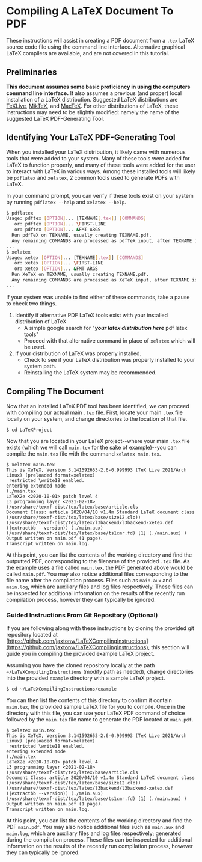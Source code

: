 # Compiling A LaTeX Document To PDF
These instructions will assist in creating a PDF document from a `.tex` LaTeX source code file using the command line interface. Alternative graphical LaTeX compilers are available, and are not covered in this tutorial.

## Preliminaries
**This document assumes some basic proficiency in using the computers command line interface.** It also assumes a previous (and proper) local installation of a LaTeX distribution. Suggested LaTeX distributions are [TeXLive](http://www.tug.org/texlive/), [MikTeX](https://miktex.org/), and [MacTeX](http://www.tug.org/mactex/). For other distributions of LaTeX, these instructions may need to be slightly modified: namely the name of the suggested LaTeX PDF-Generating Tool.  

## Identifying Your LaTeX PDF-Generating Tool
When you installed your LaTeX distribution, it likely came with numerous tools that were added to your system. Many of these tools were added for LaTeX to function properly, and many of these tools were added for the user to interact with LaTeX in various ways. Among these installed tools will likely be `pdflatex` and `xelatex`, 2 common tools used to generate PDFs with LaTeX. 

In your command prompt, you can verify if these tools exist on your system by running `pdflatex --help` and `xelatex --help`. 

```bash
$ pdflatex
Usage: pdftex [OPTION]... [TEXNAME[.tex]] [COMMANDS]
   or: pdftex [OPTION]... \FIRST-LINE
   or: pdftex [OPTION]... &FMT ARGS
  Run pdfTeX on TEXNAME, usually creating TEXNAME.pdf.
  Any remaining COMMANDS are processed as pdfTeX input, after TEXNAME is read.
...
$ xelatex
Usage: xetex [OPTION]... [TEXNAME[.tex]] [COMMANDS]
   or: xetex [OPTION]... \FIRST-LINE
   or: xetex [OPTION]... &FMT ARGS
  Run XeTeX on TEXNAME, usually creating TEXNAME.pdf.
  Any remaining COMMANDS are processed as XeTeX input, after TEXNAME is read.
...
```

If your system was unable to find either of these commands, take a pause to check two things. 

1.  Identify if alternative PDF LaTeX tools exist with your installed distribution of LaTeX
    *   A simple google search for "***your latex distribution here*** pdf latex tools" 
    *   Proceed with that alternative command in place of `xelatex` which will be used.
2.  If your distribution of LaTeX was properly installed. 
    *   Check to see if your LaTeX distribution was properly installed to your system path. 
    *   Reinstalling the LaTeX system may be recommended.  

## Compiling The Document
Now that an installed LaTeX PDF tool has been identified, we can proceed with compiling our actual main `.tex` file. First, locate your main `.tex` file locally on your system, and change directories to the location of that file. 

```
$ cd LaTeXProject
```

Now that you are located in your LaTeX project--where your main `.tex` file exists (which we will call `main.tex` for the sake of example)--you can compile the `main.tex` file with the command `xelatex main.tex`.  

```
$ xelatex main.tex
This is XeTeX, Version 3.141592653-2.6-0.999993 (TeX Live 2021/Arch Linux) (preloaded format=xelatex)
 restricted \write18 enabled.
entering extended mode
(./main.tex
LaTeX2e <2020-10-01> patch level 4
L3 programming layer <2021-02-18>
(/usr/share/texmf-dist/tex/latex/base/article.cls
Document Class: article 2020/04/10 v1.4m Standard LaTeX document class
(/usr/share/texmf-dist/tex/latex/base/size12.clo))
(/usr/share/texmf-dist/tex/latex/l3backend/l3backend-xetex.def
(|extractbb --version)) (./main.aux)
(/usr/share/texmf-dist/tex/latex/base/ts1cmr.fd) [1] (./main.aux) )
Output written on main.pdf (1 page).
Transcript written on main.log.
```

At this point, you can list the contents of the working directory and find the outputted PDF, corresponding to the filename of the provided `.tex` file. As the example uses a file called `main.tex`, the PDF generated above would be called `main.pdf`. You may also notice additional files corresponding to the file name after the compilation process. Files such as `main.aux` and `main.log`, which are auxiliary files and log files respectively. These files can be inspected for additional information on the results of the recently run compilation process, however they can typically be ignored. 

### Guided Instructions From Git Repository (Optional)
If you are following along with these instructions by cloning the provided git repository located at [https://github.com/jaxtonw/LaTeXCompilingInstructions](https://github.com/jaxtonw/LaTeXCompilingInstructions), this section will guide you in compiling the provided example LaTeX project. 

Assuming you have the cloned repository locally at the path `~/LaTeXCompilingInstructions` (modify path as needed), change directories into the provided `example` directory with a sample LaTeX project. 

```
$ cd ~/LaTeXCompilingInstructions/example
```

You can then list the contents of this directory to confirm it contain `main.tex`, the provided sample LaTeX file for you to compile. Once in the directory with this file, you can use your LaTeX PDF command of choice followed by the `main.tex` file name to generate the PDF located at `main.pdf`. 

```
$ xelatex main.tex
This is XeTeX, Version 3.141592653-2.6-0.999993 (TeX Live 2021/Arch Linux) (preloaded format=xelatex)
 restricted \write18 enabled.
entering extended mode
(./main.tex
LaTeX2e <2020-10-01> patch level 4
L3 programming layer <2021-02-18>
(/usr/share/texmf-dist/tex/latex/base/article.cls
Document Class: article 2020/04/10 v1.4m Standard LaTeX document class
(/usr/share/texmf-dist/tex/latex/base/size12.clo))
(/usr/share/texmf-dist/tex/latex/l3backend/l3backend-xetex.def
(|extractbb --version)) (./main.aux)
(/usr/share/texmf-dist/tex/latex/base/ts1cmr.fd) [1] (./main.aux) )
Output written on main.pdf (1 page).
Transcript written on main.log.
```

At this point, you can list the contents of the working directory and find the PDF `main.pdf`. You may also notice additional files such as `main.aux` and `main.log`, which are auxiliary files and log files respectively; generated during the compilation process. These files can be inspected for additional information on the results of the recently run compilation process, however they can typically be ignored. 
